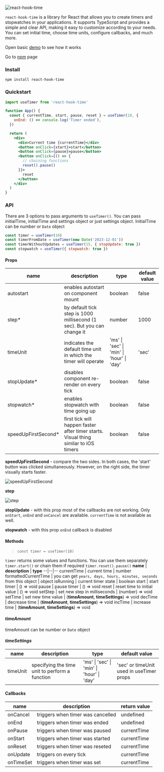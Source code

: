 ![react-hook-time](https://github.com/dancheskus/react-hook-time/assets/35524994/ec15bc66-8213-4f80-9b74-c30ac41f3673)


`react-hook-time` is a library for React that allows you to create timers and stopwatches in your applications. It supports TypeScript and provides a simple and clear API, making it easy to customize according to your needs. You can set initial time, choose time units, configure callbacks, and much more.

Open basic [demo](https://gg66l2.csb.app/) to see how it works

Go to [npm](https://www.npmjs.com/package/react-hook-time) page

### Install

    npm install react-hook-time

### Quickstart

```jsx
import useTimer from 'react-hook-time'

function App() {
  const { currentTime, start, pause, reset } = useTimer(10, {
    onEnd: () => console.log('Timer ended'),
  })

  return (
    <div>
      <div>Current time {currentTime}</div>
      <button onClick={start}>start</button>
      <button onClick={pause}>pause</button>
      <button onClick={() => {
        // chaining functions
        reset().pause()
      }}>
        reset
      </button>
    </div>
  )
}
```

### API
There are 3 options to pass arguments to `useTimer()`. You can pass initialTime, initialTime and settings object or just settings object. InitialTime can be number or `Date` object
```js
const timer = useTimer(10)
const timerFromDate = useTimer(new Date('2023-12-01'))
const timerWithoutUpdates = useTimer(15, { stopUpdate: true })
const stopwatch = useTimer({ stopwatch: true })
```

#### Props
**name** | **description**  | **type** | **default value**
--|--|--|--
autostart | enables autostart on component mount | boolean | false
step* | by default tick step is 1000 millisecond (1 sec). But you can change it | number | 1000
timeUnit | indicates the default time unit in which the timer will operate | 'ms'  \|  'sec'  \|  'min'  \|  'hour'  \|  'day' | 'sec'
stopUpdate* | disables component re-render on every tick | boolean | false
stopwatch* | enables stopwatch with time going up | boolean | false
speedUpFirstSecond* | first tick will happen faster after timer starts. Visual thing similar to iOS timers | boolean | false

**speedUpFirstSecond** - сompare the two sides. In both cases, the 'start' button was clicked simultaneously. However, on the right side, the timer visually starts faster.

![speedUpFirstSecond](https://github.com/dancheskus/react-hook-time/assets/35524994/40b10c46-7093-4504-b6e3-98ff4938e924)

**step**

![step](https://github.com/dancheskus/react-hook-time/assets/35524994/84f81509-39c6-42f5-9097-fef8af9c99e9)






**stopUpdate** - with this prop most of the callbacks are not working. Only `onStart`, `onEnd` and `onCancel` are available. `currentTime` is not available as well.

**stopwatch** - with this prop `onEnd` callback is disabled

#### Methods
> `const timer = useTimer(10)`

`timer` returns some values and functions. You can use them separately `timer.start()` or chain them if required `timer.reset().pause()`
**name** | **description**  | **type**
--|--|--
currentTime | current time | number
formattedCurrentTime | you can get `years, days, hours, minutes, seconds` from this object | object
isRunning | current timer state | boolean
start | start timer | () => void
pause | pause timer | () => void
reset | reset time to initial value | () => void
setStep | set new step in milliseconds | (number) => void
setTime | set new time value | (**timeAmount**, **timeSettings**) => void
decTime | decrease time | (**timeAmount**, **timeSettings**) => void
incTime | increase time | (**timeAmount**, **timeSettings**) => void

#### *timeAmount*
timeAmount can be number or `Date` object
#### *timeSettings*
**name** | **description**  | **type** | **default value**
--|--|--|--
timeUnit | specifying the time unit to perform a function |  'ms'  \|  'sec'  \|  'min'  \|  'hour'  \|  'day' | 'sec' or timeUnit used in useTimer props

#### Callbacks
**name** | **description**  | **return value**
--|--|--
onCancel | triggers when timer was cancelled | undefined
onEnd | triggers when timer was ended | undefined
onPause | triggers when timer was paused | currentTime
onStart | triggers when timer was started | currentTime
onReset | triggers when timer was reseted | currentTime
onUpdate | triggers on every tick | currentTime
onTimeSet | triggers when timer was set | currentTime
